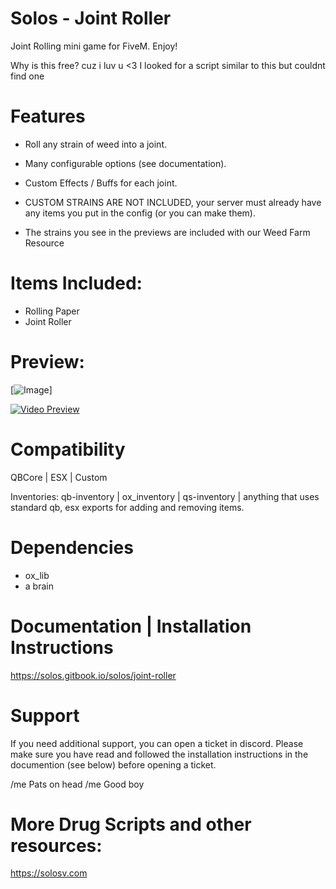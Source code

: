 # Solos - Joint Roller

Joint Rolling mini game for FiveM. Enjoy!

Why is this free? cuz i luv u <3
I looked for a script similar to this but couldnt find one

# Features

- Roll any strain of weed into a joint.
- Many configurable options (see documentation).
- Custom Effects / Buffs for each joint.

- CUSTOM STRAINS ARE NOT INCLUDED, your server must already have any items you put in the config (or you can make them).
- The strains you see in the previews are included with our Weed Farm Resource 

# Items Included:

- Rolling Paper
- Joint Roller 

# Preview: 

[![Image](https://i.imgur.com/6Aezc8V.jpeg)]


[![Video Preview](https://i.imgur.com/R7atAzO.png)](https://www.youtube.com/watch?v=Zx80Di53VwM&ab_channel=Solos)

# Compatibility

QBCore | ESX | Custom 

Inventories: qb-inventory | ox_inventory | qs-inventory | anything that uses standard qb, esx exports for adding and removing items.

# Dependencies

- ox_lib
- a brain

# Documentation | Installation Instructions

https://solos.gitbook.io/solos/joint-roller

# Support

If you need additional support, you can open a ticket in discord. 
Please make sure you have read and followed the installation instructions in the documention (see below) before opening a ticket.

/me Pats on head
/me Good boy

# More Drug Scripts and other resources:

https://solosv.com



